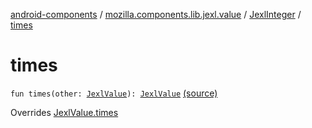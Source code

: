 [android-components](../../index.md) / [mozilla.components.lib.jexl.value](../index.md) / [JexlInteger](index.md) / [times](./times.md)

# times

`fun times(other: `[`JexlValue`](../-jexl-value/index.md)`): `[`JexlValue`](../-jexl-value/index.md) [(source)](https://github.com/mozilla-mobile/android-components/blob/master/components/lib/jexl/src/main/java/mozilla/components/lib/jexl/value/JexlValue.kt#L35)

Overrides [JexlValue.times](../-jexl-value/times.md)

